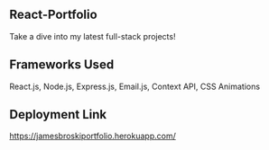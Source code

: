 ## React-Portfolio
Take a dive into my latest full-stack projects!

## Frameworks Used
React.js, Node.js, Express.js, Email.js, Context API, CSS Animations

## Deployment Link
https://jamesbroskiportfolio.herokuapp.com/
